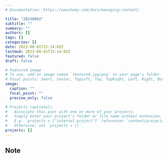 ```yaml
---
# Documentation: https://wowchemy.com/docs/managing-content/

title: "20230802"
subtitle: ""
summary: ""
authors: []
tags: []
categories: []
date: 2023-08-01T15:14:03Z
lastmod: 2023-08-01T15:14:03Z
featured: false
draft: false

# Featured image
# To use, add an image named `featured.jpg/png` to your page's folder.
# Focal points: Smart, Center, TopLeft, Top, TopRight, Left, Right, BottomLeft, Bottom, BottomRight.
image:
  caption: ""
  focal_point: ""
  preview_only: false

# Projects (optional).
#   Associate this post with one or more of your projects.
#   Simply enter your project's folder or file name without extension.
#   E.g. `projects = ["internal-project"]` references `content/project/deep-learning/index.md`.
#   Otherwise, set `projects = []`.
projects: []
---
```


## Note


